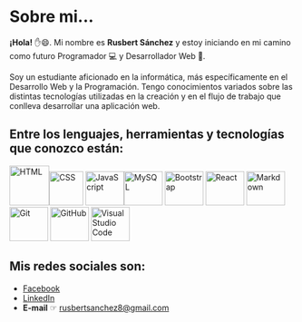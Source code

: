 # **Sobre mi...**

**¡Hola!** ✋😄. Mi nombre es **Rusbert Sánchez** y estoy iniciando en mi camino como futuro Programador 💻 y Desarrollador Web 📱. 

Soy un estudiante aficionado en la informática, más específicamente en el Desarrollo Web y la Programación. Tengo conocimientos variados sobre las distintas tecnologías utilizadas en la creación y en el flujo de trabajo que conlleva desarrollar una aplicación web.

## Entre los lenguajes, herramientas y tecnologías que conozco están:

<img width="70px" src="https://www.stucom.com/es/las-nuevas-caracteristicas-del-html5-siempre-a-vista/media/html5-wordpress.png" alt="HTML" title="HTML (HyperText Markud Language)"><img width="60px" src="https://image.flaticon.com/icons/png/512/919/919826.png" alt="CSS" title="CSS (Cascading Style Sheets)">&#32;<img width="68px" height="60px" src="https://es.ourcodeworld.com/recursos-publicos/galeria/categorielogo-5c96c4b544d8c.png" alt="JavaScript" title="JavaScript"><img width="68px" height="60px" src="https://e7.pngegg.com/pngimages/747/798/png-clipart-mysql-mysql-thumbnail.png" alt="MySQL" title="MySQL">
<img width="68px" height="60px" src="https://upload.wikimedia.org/wikipedia/commons/thumb/b/b2/Bootstrap_logo.svg/1200px-Bootstrap_logo.svg.png" alt="Bootstrap" title="Bootstrap">&#32;<img width="68px" height="60px" src="https://cdn.freebiesupply.com/logos/large/2x/react-1-logo-png-transparent.png" alt="React" title="React">&#32;<img width="68px" height="60px" src="https://upload.wikimedia.org/wikipedia/commons/thumb/4/48/Markdown-mark.svg/1280px-Markdown-mark.svg.png" alt="Markdown" title="Markdown"> <img width="68px" height="60px" src="https://victoriakallsen.files.wordpress.com/2018/08/git-icon-1788c.png" alt="Git" title="Git">&#32;<img width="68px" height="60px" src="https://github.githubassets.com/images/modules/logos_page/GitHub-Mark.png" alt="GitHub" title="GitHub">&#32;<img width="68px" height="60px" src="https://user-images.githubusercontent.com/674621/71187801-14e60a80-2280-11ea-94c9-e56576f76baf.png" alt="Visual Studio Code" title="VSC (Visual Studio Code)">


## Mis redes sociales son:

+ [Facebook](https://www.facebook.com/profile.php?id=100010898806255)
+ [LinkedIn](https://www.linkedin.com/in/rusbert-s%C3%A1nchez-77b6a71a6/)
+ **E-mail** ☞ rusbertsanchez8@gmail.com

<!--
**Rusbert8/Rusbert8** is a ✨ _special_ ✨ repository because its `README.md` (this file) appears on your GitHub profile.

Here are some ideas to get you started:

- 🔭 I’m currently working on ...
- 🌱 I’m currently learning ...
- 👯 I’m looking to collaborate on ...
- 🤔 I’m looking for help with ...
- 💬 Ask me about ...
- 📫 How to reach me: ...
- 😄 Pronouns: ...
- ⚡ Fun fact: ...
-->
